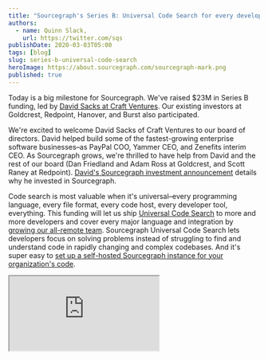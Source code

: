 ```yaml
---
title: "Sourcegraph's Series B: Universal Code Search for every developer"
authors:
  - name: Quinn Slack,
    url: https://twitter.com/sqs
publishDate: 2020-03-03T05:00
tags: [blog]
slug: series-b-universal-code-search
heroImage: https://about.sourcegraph.com/sourcegraph-mark.png
published: true
---
```


Today is a big milestone for Sourcegraph. We've raised $23M in Series B funding, led by [David Sacks at Craft Ventures](https://medium.com/craft-ventures/why-we-invested-in-sourcegraph-5ace28317e3d). Our existing investors at Goldcrest, Redpoint, Hanover, and Burst also participated.

We're excited to welcome David Sacks of Craft Ventures to our board of directors. David helped build some of the fastest-growing enterprise software businesses–as PayPal COO, Yammer CEO, and Zenefits interim CEO. As Sourcegraph grows, we're thrilled to have help from David and the rest of our board (Dan Friedland and Adam Ross at Goldcrest, and Scott Raney at Redpoint). [David's Sourcegraph investment announcement](https://medium.com/craft-ventures/why-we-invested-in-sourcegraph-5ace28317e3d) details why he invested in Sourcegraph.

Code search is most valuable when it's universal–every programming language, every file format, every code host, every developer tool, everything. This funding will let us ship [Universal Code Search](https://about.sourcegraph.com/universal-code-search) to more and more developers and cover every major language and integration by [growing our all-remote team](https://about.sourcegraph.com/jobs/). Sourcegraph Universal Code Search lets developers focus on solving problems instead of struggling to find and understand code in rapidly changing and complex codebases. And it's super easy to [set up a self-hosted Sourcegraph instance for your organization's code](https://docs.sourcegraph.com/#quickstart).

<div class="vimeo-embed embed-responsive embed-responsive-16by9 ">
  <iframe class="embed-responsive-item" src="https://player.vimeo.com/video/353422112?color=0CB6F4&amp;title=&amp;byline=&amp;muted=1&amp;controls=1&amp;autoplay=1&amp;autopause=0&amp;loop=1&amp;time=0&amp;texttrack=en.subtitles" allowfullscreen="" allow="autoplay; fullscreen"></iframe>
</div>

